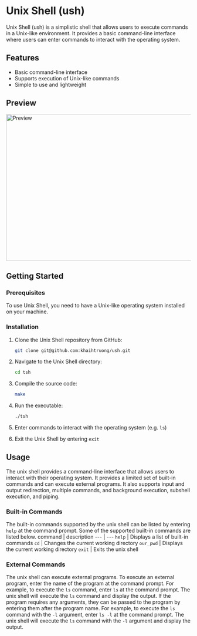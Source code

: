 # Unix Shell (ush)

Unix Shell (ush) is a simplistic shell that allows users to execute commands in a Unix-like environment. It provides a basic command-line interface where users can enter commands to interact with the operating system.

## Features

- Basic command-line interface
- Supports execution of Unix-like commands
- Simple to use and lightweight

## Preview
<img src="preview.gif" alt="Preview" width="600" height="400">

## Getting Started

### Prerequisites

To use Unix Shell, you need to have a Unix-like operating system installed on your machine.

### Installation

1. Clone the Unix Shell repository from GitHub:
  
      ```bash
      git clone git@github.com:khaihtruong/ush.git
      ```
2. Navigate to the Unix Shell directory:
  
      ```bash
      cd tsh
      ```
3. Compile the source code:
  
      ```bash
      make
      ```
4. Run the executable:
  
      ```bash
      ./tsh
      ```
5. Enter commands to interact with the operating system (e.g. `ls`)
6. Exit the Unix Shell by entering `exit`

## Usage
The unix shell provides a command-line interface that allows users to interact with their operating system. It provides a limited set of built-in commands and can execute external programs. It also supports input and output redirection, multiple commands, and background execution, subshell execution, and piping.

### Built-in Commands
The built-in commands supported by the unix shell can be listed by entering `help` at the command prompt. Some of the supported built-in commands are listed below.
command | description
--- | ---
`help` | Displays a list of built-in commands
`cd` | Changes the current working directory
`our_pwd` | Displays the current working directory
`exit` | Exits the unix shell

### External Commands
The unix shell can execute external programs. To execute an external program, enter the name of the program at the command prompt. For example, to execute the `ls` command, enter `ls` at the command prompt. The unix shell will execute the `ls` command and display the output. If the program requires any arguments, they can be passed to the program by entering them after the program name. For example, to execute the `ls` command with the `-l` argument, enter `ls -l` at the command prompt. The unix shell will execute the `ls` command with the `-l` argument and display the output. 


